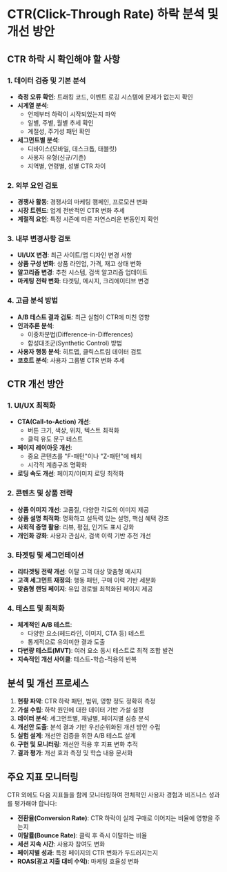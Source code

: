 # CTR(Click-Through Rate) 하락 분석 및 개선 방안

## CTR 하락 시 확인해야 할 사항

### 1. 데이터 검증 및 기본 분석
- **측정 오류 확인**: 트래킹 코드, 이벤트 로깅 시스템에 문제가 없는지 확인
- **시계열 분석**: 
  - 언제부터 하락이 시작되었는지 파악
  - 일별, 주별, 월별 추세 확인
  - 계절성, 주기성 패턴 확인
- **세그먼트별 분석**: 
  - 디바이스(모바일, 데스크톱, 태블릿)
  - 사용자 유형(신규/기존)
  - 지역별, 연령별, 성별 CTR 차이

### 2. 외부 요인 검토
- **경쟁사 활동**: 경쟁사의 마케팅 캠페인, 프로모션 변화
- **시장 트렌드**: 업계 전반적인 CTR 변화 추세
- **계절적 요인**: 특정 시즌에 따른 자연스러운 변동인지 확인

### 3. 내부 변경사항 검토
- **UI/UX 변경**: 최근 사이트/앱 디자인 변경 사항
- **상품 구성 변화**: 상품 라인업, 가격, 재고 상태 변화
- **알고리즘 변경**: 추천 시스템, 검색 알고리즘 업데이트
- **마케팅 전략 변화**: 타겟팅, 메시지, 크리에이티브 변경

### 4. 고급 분석 방법
- **A/B 테스트 결과 검토**: 최근 실험이 CTR에 미친 영향
- **인과추론 분석**: 
  - 이중차분법(Difference-in-Differences)
  - 합성대조군(Synthetic Control) 방법
- **사용자 행동 분석**: 히트맵, 클릭스트림 데이터 검토
- **코호트 분석**: 사용자 그룹별 CTR 변화 추세

## CTR 개선 방안

### 1. UI/UX 최적화
- **CTA(Call-to-Action) 개선**: 
  - 버튼 크기, 색상, 위치, 텍스트 최적화
  - 클릭 유도 문구 테스트
- **페이지 레이아웃 개선**: 
  - 중요 콘텐츠를 "F-패턴"이나 "Z-패턴"에 배치
  - 시각적 계층구조 명확화
- **로딩 속도 개선**: 페이지/이미지 로딩 최적화

### 2. 콘텐츠 및 상품 전략
- **상품 이미지 개선**: 고품질, 다양한 각도의 이미지 제공
- **상품 설명 최적화**: 명확하고 설득력 있는 설명, 핵심 혜택 강조
- **사회적 증명 활용**: 리뷰, 평점, 인기도 표시 강화
- **개인화 강화**: 사용자 관심사, 검색 이력 기반 추천 개선

### 3. 타겟팅 및 세그먼테이션
- **리타겟팅 전략 개선**: 이탈 고객 대상 맞춤형 메시지
- **고객 세그먼트 재정의**: 행동 패턴, 구매 이력 기반 세분화
- **맞춤형 랜딩 페이지**: 유입 경로별 최적화된 페이지 제공

### 4. 테스트 및 최적화
- **체계적인 A/B 테스트**: 
  - 다양한 요소(헤드라인, 이미지, CTA 등) 테스트
  - 통계적으로 유의미한 결과 도출
- **다변량 테스트(MVT)**: 여러 요소 동시 테스트로 최적 조합 발견
- **지속적인 개선 사이클**: 테스트-학습-적용의 반복

## 분석 및 개선 프로세스

1. **현황 파악**: CTR 하락 패턴, 범위, 영향 정도 정확히 측정
2. **가설 수립**: 하락 원인에 대한 데이터 기반 가설 설정
3. **데이터 분석**: 세그먼트별, 채널별, 페이지별 심층 분석
4. **개선안 도출**: 분석 결과 기반 우선순위화된 개선 방안 수립
5. **실험 설계**: 개선안 검증을 위한 A/B 테스트 설계
6. **구현 및 모니터링**: 개선안 적용 후 지표 변화 추적
7. **결과 평가**: 개선 효과 측정 및 학습 내용 문서화

## 주요 지표 모니터링

CTR 외에도 다음 지표들을 함께 모니터링하여 전체적인 사용자 경험과 비즈니스 성과를 평가해야 합니다:

- **전환율(Conversion Rate)**: CTR 하락이 실제 구매로 이어지는 비율에 영향을 주는지
- **이탈률(Bounce Rate)**: 클릭 후 즉시 이탈하는 비율
- **세션 지속 시간**: 사용자 참여도 변화
- **페이지별 성과**: 특정 페이지의 CTR 변화가 두드러지는지
- **ROAS(광고 지출 대비 수익)**: 마케팅 효율성 변화
